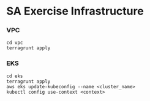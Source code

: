 # SA Exercise Infrastructure

### VPC

```
cd vpc
terragrunt apply
```

### EKS

```
cd eks
terragrunt apply
aws eks update-kubeconfig --name <cluster_name>
kubectl config use-context <context>
```

